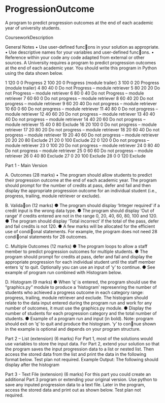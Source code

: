 # ProgressionOutcome
A program to predict progression outcomes at the end of each academic year of university students.

CourseworkDescription

General Notes
    • Use user-defined func􀆟ons in your solution as appropriate.
    • Use descriptive names for your variables and user-defined func􀆟ons.
    • Reference within your code any code adapted from external or other sources.
    A University requires a program to predict progression outcomes at the end of each academic year. You
    should write this program in Python using the data shown below.
  
1  120   0   0 Progress
2  100  20   0 Progress (module trailer)
3  100   0  20 Progress (module trailer)
4   80  40   0 Do not Progress – module retriever
5   80  20  20 Do not Progress – module retriever
6   80   0  40 Do not Progress – module retriever
7   60  60   0 Do not progress – module retriever
8   60  40  20 Do not progress – module retriever
9   60  20  40 Do not progress – module retriever
10  60   0  60 Do not progress – module retriever
11  40  80   0 Do not progress – module retriever
12  40  60  20 Do not progress – module retriever
13  40  40  40 Do not progress – module retriever
14  40  20  60 Do not progress – module retriever
15  40   0  80 Exclude
16  20 100   0 Do not progress – module retriever
17  20  80  20 Do not progress – module retriever
18  20  60  40 Do not progress – module retriever
19  20  40  60 Do not progress – module retriever
20  20  20  80 Exclude
21  20   0 100 Exclude
22   0 120   0 Do not progress – module retriever
23   0 100  20 Do not progress – module retriever
24   0  80  40 Do not progress – module retriever
25   0  60  60 Do not progress – module retriever
26   0  40  80 Exclude
27   0  20 100 Exclude
28   0   0 120 Exclude

Part 1 - Main Version

A. Outcomes (28 marks)
    • The program should allow students to predict their progression outcome at the end of each academic year. The
    program should prompt for the number of credits at pass, defer and fail and then display the appropriate
    progression outcome for an individual student (i.e., progress, trailing, module retriever or exclude).

B. Valida􀆟on (12 marks)
    ● The program should display ‘Integer required’ if a credit input is the wrong data type.
    ● The program should display ‘Out of range’ if credits entered are not in the range 0, 20, 40, 60, 80,
    100 and 120.
    ● The program should display ‘Total incorrect’ if the total of the pass, defer and fail credits is not 120.
    ● A few marks will be allocated for the efficient use of condi􀆟onal statements. For example, the
    program does not need 28 condi􀆟onal statements for 28 outcomes.

C. Multiple Outcomes (12 marks)
    ● The program loops to allow a staff member to predict progression outcomes for multiple students.
    ● The program should prompt for credits at pass, defer and fail and display the appropriate progression
    for each individual student until the staff member enters ‘q’ to quit. Optionally you can use an input of
    ‘y’ to continue.
    ● See example of program run combined with Histogram below.

D. Histogram (9 marks)
    ● When ‘q’ is entered, the program should use the “graphics.py” module to produce a ‘histogram’
    represenring the number of students who achieved a progress outcome in each category range:
    progress, trailing, module retriever and exclude. The histogram should relate to the data input entered
    during the program run and work for any number of outcomes, it must use the graphics.py module.
    ● Display the number of students for each progression category and the total number of students.
    ● Example of a program run and input (in bold). Note: program should exit on ‘q’ to quit and produce the
    histogram. ‘y’ to con􀆟nue shown in the example is optional and depends on your program structure.

Part 2 – List (extension) (6 marks)
    For Part 1, most of the solutions would use variables to store the input data. For Part 2, extend your
    solution so that the program saves the input progression data to a list or nested list. Then access the
    stored data from the list and print the data in the following format below. Test plan not required.
    Example Output: The following should display after the histogram

Part 3 - Text File (extension) (6 marks)
    For this part you could create an additional Part 3 program or extending your original version. Use
    python to save any inputed progression data to a text file. Later in the program, access the stored
    data and print out as shown below. Test plan not required.
